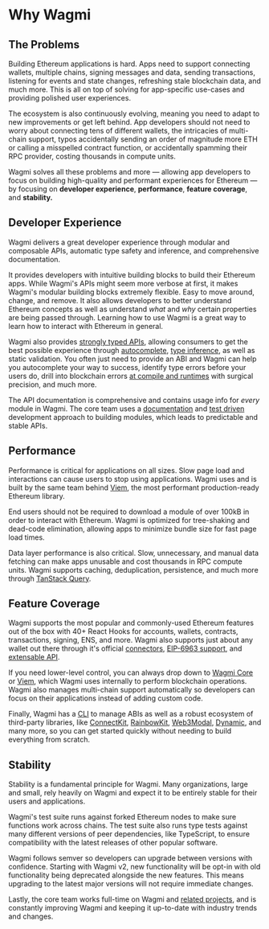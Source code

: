 # Why Wagmi

## The Problems

Building Ethereum applications is hard. Apps need to support connecting wallets, multiple chains, signing messages and data, sending transactions, listening for events and state changes, refreshing stale blockchain data, and much more. This is all on top of solving for app-specific use-cases and providing polished user experiences.

The ecosystem is also continuously evolving, meaning you need to adapt to new improvements or get left behind. App developers should not need to worry about connecting tens of different wallets, the intricacies of multi-chain support, typos accidentally sending an order of magnitude more ETH or calling a misspelled contract function, or accidentally spamming their RPC provider, costing thousands in compute units.

Wagmi solves all these problems and more — allowing app developers to focus on building high-quality and performant experiences for Ethereum — by focusing on **developer experience**, **performance**, **feature coverage**, and **stability.**

## Developer Experience

Wagmi delivers a great developer experience through modular and composable APIs, automatic type safety and inference, and comprehensive documentation.

It provides developers with intuitive building blocks to build their Ethereum apps. While Wagmi's APIs might seem more verbose at first, it makes Wagmi's modular building blocks extremely flexible. Easy to move around, change, and remove. It also allows developers to better understand Ethereum concepts as well as understand _what_ and _why_ certain properties are being passed through. Learning how to use Wagmi is a great way to learn how to interact with Ethereum in general.

Wagmi also provides [strongly typed APIs](/react/typescript), allowing consumers to get the best possible experience through [autocomplete](https://twitter.com/awkweb/status/1555678944770367493), [type inference](https://twitter.com/jakemoxey/status/1570244174502588417?s=20), as well as static validation. You often just need to provide an ABI and Wagmi can help you autocomplete your way to success, identify type errors before your users do, drill into blockchain errors [at compile and runtimes](/react/guides/error-handling) with surgical precision, and much more.

The API documentation is comprehensive and contains usage info for _every_ module in Wagmi. The core team uses a [documentation](https://gist.github.com/zsup/9434452) and [test driven](https://en.wikipedia.org/wiki/Test-driven_development#:~:text=Test%2Ddriven%20development%20(TDD),software%20against%20all%20test%20cases.) development approach to building modules, which leads to predictable and stable APIs.

## Performance

Performance is critical for applications on all sizes. Slow page load and interactions can cause users to stop using applications. Wagmi uses and is built by the same team behind [Viem](https://viem.sh), the most performant production-ready Ethereum library.

End users should not be required to download a module of over 100kB in order to interact with Ethereum. Wagmi is optimized for tree-shaking and dead-code elimination, allowing apps to minimize bundle size for fast page load times. 

Data layer performance is also critical. Slow, unnecessary, and manual data fetching can make apps unusable and cost thousands in RPC compute units. Wagmi supports caching, deduplication, persistence, and much more through [TanStack Query](/react/guides/tanstack-query).

## Feature Coverage

Wagmi supports the most popular and commonly-used Ethereum features out of the box with 40+ React Hooks for accounts, wallets, contracts, transactions, signing, ENS, and more. Wagmi also supports just about any wallet out there through it's official [connectors](/react/api/connectors), [EIP-6963 support](/react/api/createConfig#multiinjectedproviderdiscovery), and [extensable API](/dev/creating-connectors).

If you need lower-level control, you can always drop down to [Wagmi Core](/core/getting-started) or [Viem](https://viem.sh), which Wagmi uses internally to perform blockchain operations. Wagmi also manages multi-chain support automatically so developers can focus on their applications instead of adding custom code.

Finally, Wagmi has a [CLI](/cli/getting-started) to manage ABIs as well as a robust ecosystem of third-party libraries, like [ConnectKit](https://docs.family.co/connectkit), [RainbowKit](https://www.rainbowkit.com), [Web3Modal](https://web3modal.com), [Dynamic](https://www.dynamic.xyz), and many more, so you can get started quickly without needing to build everything from scratch.

## Stability

Stability is a fundamental principle for Wagmi. Many organizations, large and small, rely heavily on Wagmi and expect it to be entirely stable for their users and applications.

Wagmi's test suite runs against forked Ethereum nodes to make sure functions work across chains. The test suite also runs type tests against many different versions of peer dependencies, like TypeScript, to ensure compatibility with the latest releases of other popular software.

Wagmi follows semver so developers can upgrade between versions with confidence. Starting with Wagmi v2, new functionality will be opt-in with old functionality being deprecated alongside the new features. This means upgrading to the latest major versions will not require immediate changes.

Lastly, the core team works full-time on Wagmi and [related projects](https://github.com/wevm), and is constantly improving Wagmi and keeping it up-to-date with industry trends and changes.

